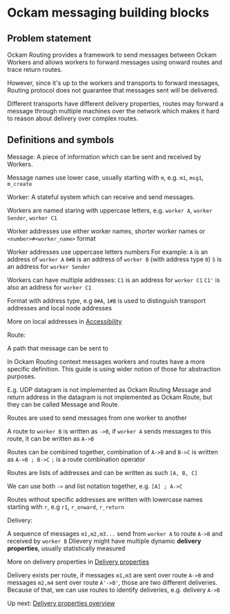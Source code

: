 # Ockam messaging building blocks

## Problem statement

Ockam Routing provides a framework to send messages between Ockam Workers and allows workers to forward messages using onward routes and trace return routes.

However, since it's up to the workers and transports to forward messages, Routing protocol does not guarantee that messages sent will be delivered.

Different transports have different delivery properties, routes may forward a message through multiple machines over the network which makes it hard to reason about delivery over complex routes.


## Definitions and symbols

Message:
A piece of information which can be sent and received by Workers.

Message names use lower case, usually starting with `m`, e.g. `m1`, `msg1`, `m_create`

Worker:
A stateful system which can receive and send messages.

Workers are named staring with uppercase letters, e.g. `worker A`, `worker Sender`, `worker C1`

Worker addresses use either worker names, shorter worker names or `<number>#<worker_name>` format

Worker addresses use uppercase letters numbers
For example:
`A` is an address of `worker A`
`0#B` is an address of `worker B` (with address type `0`)
`S` is an address for `worker Sender`

Workers can have multiple addresses:
`C1` is an address for `worker C1`
`C1'` is also an address for `worker C1`

Format with address type, e.g `0#A`, `1#B` is used to distinguish
transport addresses and local node addresses

More on local addresses in [Accessibility](./Accessibility.md#local_routes)

Route:

A path that message can be sent to

In Ockam Routing context messages workers and routes have a more specific definition.
This guide is using wider notion of those for abstraction purposes.

E.g. UDP datagram is not implemented as Ockam Routing Message and return address in the datagram is not implemented as Ockam Route, but they can be called Message and Route.

Routes are used to send messages from one worker to another

A route to `worker B` is written as `->B`, if `worker A` sends messages to this route,
it can be written as `A->B`

Routes can be combined together, combination of `A->B` and `B->C` is written as `A->B ; B->C`
`;` is a route combination operator

Routes are lists of addresses and can be written as such `[A, B, C]`

We can use both `->` and list notation together, e.g. `[A] ; A->C`

Routes without specific addresses are written with lowercase names starting with `r`, e.g `r1`, `r_onward`, `r_return`


Delivery:

A sequence of messages `m1,m2,m3...` send from `worker A` to route `A->B` and received by `worker B`
Dlievery might have multiple dynamic **delivery properties**, usually statistically measured

More on delivery properties in [Delivery properties](./Delivery.md)

Delivery exists per route, if messages `m1,m3` are sent over route `A->B` and messages `m2,m4` sent over route `A'->B'`, those are two different deliveries.
Because of that, we can use routes to identify deliveries, e.g. delivery `A->B`


Up next: [Delivery properties overview](Delivery.md)


